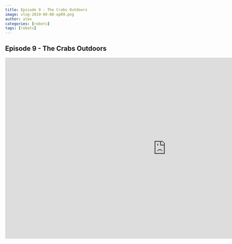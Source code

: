 ```yaml
---
title: Episode 9 - The Crabs Outdoors
image: vlog-2019-09-08-ep09.png
author: alex
categories: [robots]
tags: [robots]
---
```


## Episode 9 - The Crabs Outdoors

<iframe width="1036" height="583" src="https://www.youtube.com/embed/uyFY6Xg0Tio" frameborder="0" allow="accelerometer; autoplay; encrypted-media; gyroscope; picture-in-picture" allowfullscreen data-uk-responsive></iframe>
